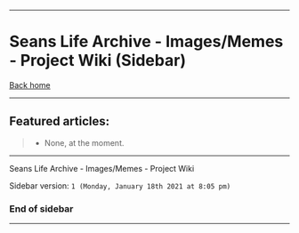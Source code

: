 
***

# Seans Life Archive - Images/Memes - Project Wiki (Sidebar)

[Back home](https://github.com/seanpm2001/SeansLifeArchive_Images_Memes/wiki/)

***

## Featured articles:

> * None, at the moment.

***

Seans Life Archive - Images/Memes - Project Wiki

Sidebar version: `1 (Monday, January 18th 2021 at 8:05 pm)`

### End of sidebar

***
